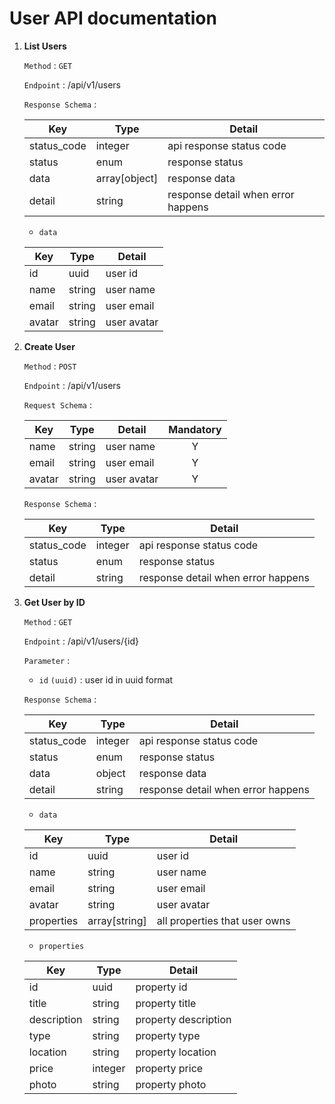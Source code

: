 # User API documentation

1.  **List Users**

    `Method` : `GET`

    `Endpoint` : /api/v1/users

    `Response Schema` :

    | Key         | Type          | Detail                             |
    | ----------- | ------------- | ---------------------------------- |
    | status_code | integer       | api response status code           |
    | status      | enum          | response status                    |
    | data        | array[object] | response data                      |
    | detail      | string        | response detail when error happens |

    - `data`

    | Key    | Type   | Detail      |
    | ------ | ------ | ----------- |
    | id     | uuid   | user id     |
    | name   | string | user name   |
    | email  | string | user email  |
    | avatar | string | user avatar |

2.  **Create User**

    `Method` : `POST`

    `Endpoint` : /api/v1/users

    `Request Schema` :

    | Key    | Type   | Detail      | Mandatory |
    | ------ | ------ | ----------- | :-------: |
    | name   | string | user name   |     Y     |
    | email  | string | user email  |     Y     |
    | avatar | string | user avatar |     Y     |

    `Response Schema` :

    | Key         | Type    | Detail                             |
    | ----------- | ------- | ---------------------------------- |
    | status_code | integer | api response status code           |
    | status      | enum    | response status                    |
    | detail      | string  | response detail when error happens |

3.  **Get User by ID**

    `Method` : `GET`

    `Endpoint` : /api/v1/users/{id}

    `Parameter` :

    - `id` `(uuid)` : user id in uuid format

    `Response Schema` :

    | Key         | Type    | Detail                             |
    | ----------- | ------- | ---------------------------------- |
    | status_code | integer | api response status code           |
    | status      | enum    | response status                    |
    | data        | object  | response data                      |
    | detail      | string  | response detail when error happens |

    - `data`

    | Key        | Type          | Detail                        |
    | ---------- | ------------- | ----------------------------- |
    | id         | uuid          | user id                       |
    | name       | string        | user name                     |
    | email      | string        | user email                    |
    | avatar     | string        | user avatar                   |
    | properties | array[string] | all properties that user owns |

    - `properties`

    | Key         | Type    | Detail               |
    | ----------- | ------- | -------------------- |
    | id          | uuid    | property id          |
    | title       | string  | property title       |
    | description | string  | property description |
    | type        | string  | property type        |
    | location    | string  | property location    |
    | price       | integer | property price       |
    | photo       | string  | property photo       |
